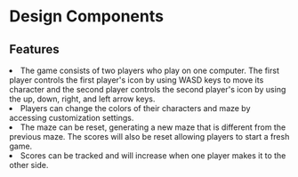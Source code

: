 # Design Components
<h2>Features</h2>
<li>The game consists of two players who play on one computer. The first player controls the first player's icon by using WASD keys to move its character and the second player controls the second player's icon by using the up, down, right, and left arrow keys.</li> 
<li>Players can change the colors of their characters and maze by accessing customization settings.</li>
<li>The maze can be reset, generating a new maze that is different from the previous maze. The scores will also be reset allowing players to start a fresh game.</li>
<li>Scores can be tracked and will increase when one player makes it to the other side.</li>

